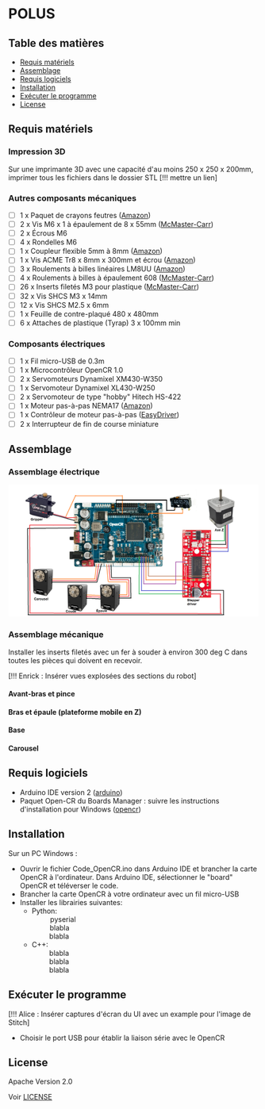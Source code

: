 # POLUS

## Table des matières
* [Requis matériels](#requis-matériels)
* [Assemblage](#assemblage)
* [Requis logiciels](#requis-logiciels)
* [Installation](#installation)
* [Exécuter le programme](#exécuter-le-programme)
* [License](#license)

## Requis matériels
### Impression 3D
Sur une imprimante 3D avec une capacité d'au moins 250 x 250 x 200mm, imprimer tous les fichiers dans le dossier STL [!!! mettre un lien]

### Autres composants mécaniques
- [ ] 1 x Paquet de crayons feutres ([Amazon](https://www.amazon.ca/-/fr/dp/B01LXRJKVY?psc=1&))
- [ ] 2 x Vis M6 x 1 à épaulement de 8 x 55mm ([McMaster-Carr](https://www.mcmaster.com/92981A210/))
- [ ] 2 x Écrous M6
- [ ] 4 x Rondelles M6
- [ ] 1 x Coupleur flexible 5mm à 8mm ([Amazon](https://www.amazon.ca/AFUNTA-Flexible-Couplings-Compatible-Machines/dp/B07JL1QYLS/))
- [ ] 1 x Vis ACME Tr8 x 8mm x 300mm et écrou ([Amazon](https://www.amazon.ca/dp/B08JQ4H6M9?_encoding=UTF8&psc=1&))
- [ ] 3 x Roulements à billes linéaires LM8UU ([Amazon](https://www.amazon.ca/uxcell%C2%AE-Bushing-Linear-Motion-Double/dp/B00X9H22SO/))
- [ ] 4 x Roulements à billes à épaulement 608 ([McMaster-Carr](https://www.mcmaster.com/57155K513/))
- [ ] 26 x Inserts filetés M3 pour plastique ([McMaster-Carr](https://www.mcmaster.com/94180A333/))
- [ ] 32 x Vis SHCS M3 x 14mm
- [ ] 12 x Vis SHCS M2.5 x 6mm
- [ ] 1 x Feuille de contre-plaqué 480 x 480mm
- [ ] 6 x Attaches de plastique (Tyrap) 3 x 100mm min

### Composants électriques
- [ ] 1 x Fil micro-USB de 0.3m
- [ ] 1 x Microcontrôleur OpenCR 1.0 
- [ ] 2 x Servomoteurs Dynamixel XM430-W350
- [ ] 1 x Servomoteur Dynamixel XL430-W250
- [ ] 2 x Servomoteur de type "hobby" Hitech HS-422
- [ ] 1 x Moteur pas-à-pas NEMA17 ([Amazon](https://www.amazon.ca/dp/B06ZYQNBFR?))
- [ ] 1 x Contrôleur de moteur pas-à-pas ([EasyDriver](https://www.sparkfun.com/products/12779))
- [ ] 2 x Interrupteur de fin de course miniature

## Assemblage
### Assemblage électrique
![image](SchemaElectrique.png "Image")

### Assemblage mécanique
Installer les inserts filetés avec un fer à souder à environ 300 deg C dans toutes les pièces qui doivent en recevoir.

[!!! Enrick : Insérer vues explosées des sections du robot]

#### Avant-bras et pince

#### Bras et épaule (plateforme mobile en Z)

#### Base

#### Carousel

## Requis logiciels
* Arduino IDE version 2 ([arduino](https://www.arduino.cc/en/software))
* Paquet Open-CR du Boards Manager : suivre les instructions d'installation pour Windows ([opencr](https://emanual.robotis.com/docs/en/parts/controller/opencr10/#install-on-windows))


## Installation

Sur un PC Windows :
* Ouvrir le fichier Code_OpenCR.ino dans Arduino IDE et brancher la carte OpenCR à l'ordinateur. Dans Arduino IDE, sélectionner le "board" OpenCR et téléverser le code.
* Brancher la carte OpenCR à votre ordinateur avec un fil micro-USB
* Installer les librairies suivantes:
  * Python:  
    &emsp;&ensp;&nbsp;pyserial  
    &emsp;&emsp;blabla  
    &emsp;&emsp;&ensp;blabla  
  * C++:  
    &emsp;&emsp;&ensp;blabla  
    &emsp;&emsp;&ensp;blabla  
    &emsp;&emsp;&ensp;blabla  

## Exécuter le programme
[!!! Alice : Insérer captures d'écran du UI avec un example pour l'image de Stitch]

- Choisir le port USB pour établir la liaison série avec le OpenCR

## License
Apache Version 2.0

Voir [LICENSE](LICENSE)
